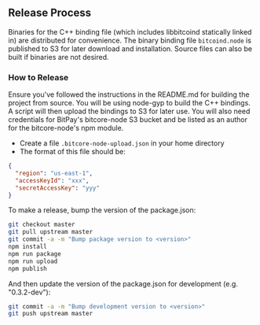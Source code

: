 ## Release Process

Binaries for the C++ binding file (which includes libbitcoind statically linked in) are distributed for convenience. The binary binding file `bitcoind.node` is published to S3 for later download and installation. Source files can also be built if binaries are not desired.

### How to Release

Ensure you've followed the instructions in the README.md for building the project from source. You will be using node-gyp to build the C++ bindings. A script will then upload the bindings to S3 for later use. You will also need credentials for BitPay's bitcore-node S3 bucket and be listed as an author for the bitcore-node's npm module.

- Create a file `.bitcore-node-upload.json` in your home directory
- The format of this file should be:

```json
{
  "region": "us-east-1",
  "accessKeyId": "xxx",
  "secretAccessKey": "yyy"
}
```

To make a release, bump the version of the package.json:

```bash
git checkout master
git pull upstream master
git commit -a -m "Bump package version to <version>"
npm install
npm run package
npm run upload
npm publish
```

And then update the version of the package.json for development (e.g. "0.3.2-dev"):

```bash
git commit -a -m "Bump development version to <version>"
git push upstream master
```
